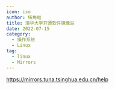```yaml
---
icon: iso
author: 犄角蛙
title: 清华大学开源软件镜像站
date: 2022-07-15
category:
  - 操作系统
  - Linux
tag:
  - linux
  - Mirrors
---
```


<https://mirrors.tuna.tsinghua.edu.cn/help>
